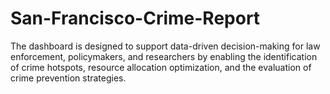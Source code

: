 # San-Francisco-Crime-Report
The dashboard is designed to support data-driven decision-making for law enforcement, policymakers, and researchers by enabling the identification of crime hotspots, resource allocation optimization, and the evaluation of crime prevention strategies.
